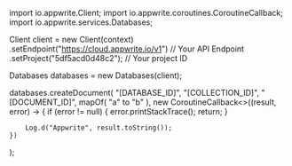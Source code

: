 import io.appwrite.Client;
import io.appwrite.coroutines.CoroutineCallback;
import io.appwrite.services.Databases;







Client client = new Client(context)
    .setEndpoint("https://cloud.appwrite.io/v1") // Your API Endpoint
    .setProject("5df5acd0d48c2"); // Your project ID

Databases databases = new Databases(client);

databases.createDocument(
    "[DATABASE_ID]",
    "[COLLECTION_ID]",
    "[DOCUMENT_ID]",
    mapOf( "a" to "b" ),
    new CoroutineCallback<>((result, error) -> {
        if (error != null) {
            error.printStackTrace();
            return;
        }

        Log.d("Appwrite", result.toString());
    })
);